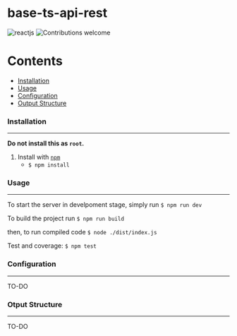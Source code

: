# base-ts-api-rest
![reactjs](https://img.shields.io/badge/python-v3.6+-blue.svg)
![Contributions welcome](https://img.shields.io/badge/contributions-welcome-orange.svg)

Contents
========

 * [Installation](#installation)
 * [Usage](#usage)
 * [Configuration](#configuration)
 * [Output Structure](#output-structure)

### Installation
---

**Do not install this as `root`.**

1. Install with [`npm`](https://www.npmjs.com/get-npm)
    + `$ npm install`

### Usage
---

To start the server in develpoment stage, simply run `$ npm run dev`

To build the project run `$ npm run build`


then, to run compiled code `$ node ./dist/index.js`
 
Test and coverage: `$ npm test`
 
### Configuration
---
TO-DO
 
### Otput Structure
---
TO-DO
